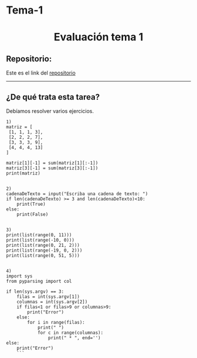 # Tema-1
<h1 align="center">	Evaluación tema 1</h1>

<h2>Repositorio:</h2>

Este es el link del [repositorio](https://github.com/crltsnch/Tema-1)

***
<h2>¿De qué trata esta tarea?</h2>
Debíamos resolver varios ejercicios.

```
1)
matriz = [
 [1, 1, 1, 3],
 [2, 2, 2, 7],
 [3, 3, 3, 9],
 [4, 4, 4, 13]
]

matriz[1][-1] = sum(matriz[1][:-1])
matriz[3][-1] = sum(matriz[3][:-1])
print(matriz)


2)
cadenaDeTexto = input("Escriba una cadena de texto: ")
if len(cadenaDeTexto) >= 3 and len(cadenaDeTexto)<10:
    print(True)
else:
    print(False)


3)
print(list(range(0, 11)))
print(list(range(-10, 0)))
print(list(range(0, 21, 2)))
print(list(range(-19, 0, 2)))
print(list(range(0, 51, 5)))


4)
import sys
from pyparsing import col

if len(sys.argv) == 3:
    filas = int(sys.argv[1])
    columnas = int(sys.argv[2])
    if filas<1 or filas>9 or columnas>9:
        print("Error")
    else:
        for i in range(filas):
            print(" ")
            for c in range(columnas):
                print(" * ", end='')
else:
    print("Error")
    ```

